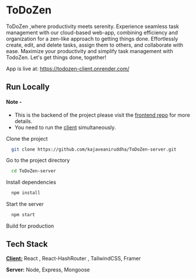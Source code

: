 
# ToDoZen

ToDoZen ,where productivity meets serenity. Experience seamless task management with our cloud-based web-app, combining efficiency and organization for a zen-like approach to getting things done. Effortlessly create, edit, and delete tasks, assign them to others, and collaborate with ease. Maximize your productivity and simplify task management with TodoZen.
Let's get things done, together!

App is live at: https://todozen-client.onrender.com/


## Run Locally

#### Note - 
* This is the backend of the project please visit the [frontend repo](https://github.com/kajaveaniruddha/ToDoZen-client) for more details.
* You need to run the [client](https://github.com/kajaveaniruddha/ToDoZen-client) simultaneously.

Clone the project

```bash
  git clone https://github.com/kajaveaniruddha/ToDoZen-server.git
```

Go to the project directory

```bash
  cd ToDoZen-server
```

Install dependencies

```bash
  npm install
```

Start the server

```bash
  npm start
```
Build for production
## Tech Stack

[**Client:**](https://github.com/kajaveaniruddha/ToDoZen-client) React , React-HashRouter , TailwindCSS, Framer

**Server:** Node, Express, Mongoose
            


